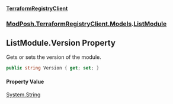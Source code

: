 #### [TerraformRegistryClient](index.md 'index')
### [ModPosh.TerraformRegistryClient.Models](ModPosh.TerraformRegistryClient.Models.md 'ModPosh.TerraformRegistryClient.Models').[ListModule](ModPosh.TerraformRegistryClient.Models.ListModule.md 'ModPosh.TerraformRegistryClient.Models.ListModule')

## ListModule.Version Property

Gets or sets the version of the module.

```csharp
public string Version { get; set; }
```

#### Property Value
[System.String](https://docs.microsoft.com/en-us/dotnet/api/System.String 'System.String')
